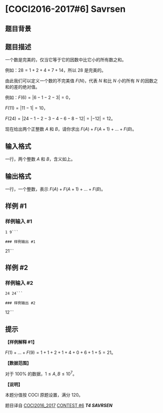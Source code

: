 # [COCI2016-2017#6] Savrsen

## 题目背景



## 题目描述

一个数是完美的，仅当它等于它的因数中比它小的所有数之和。

例如：$28=1+2+4+7+14$，所以 $28$ 是完美的。

由此我们可以定义一个数的不完美值 $F(N)$，代表 $N$ 和比 $N$ 小的所有 $N$ 的因数之和的差的绝对值。

例如：$F(6)=|6-1-2-3|=0$，

$F(11)=|11-1|=10$，

$F(24)=|24-1-2-3-4-6-8-12|=|-12|=12$。

现在给出两个正整数 $A$ 和 $B$，请你求出 $F(A)+F(A+1
)+...+F(B)$。

## 输入格式

一行，两个整数 $A$ 和 $B$，含义如上。

## 输出格式

一行，一个整数，表示 $F(A)+F(A+1)+...+F(B)$。

## 样例 #1

### 样例输入 #1
```
1 9```

### 样例输出 #1

```
21```

## 样例 #2

### 样例输入 #2
```
24 24```

### 样例输出 #2

```
12```

## 提示

**【样例解释 #1】**

$F(1)+...+F(9)=1+1+2+1+4+0+6+1+5=21$。

**【数据范围】**

对于 $100\%$ 的数据，$1\le A,B\le 10^7$。

**【说明】**

本题分值按 COCI 原题设置，满分 $120$。

题目译自 [COCI2016_2017](https://hsin.hr/coci/archive/2016_2017/) [CONTEST #6](https://hsin.hr/coci/archive/2016_2017/contest6_tasks.pdf) _**T4 SAVRSEN**_
